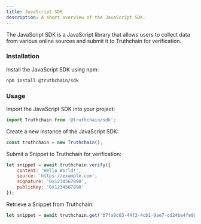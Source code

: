 ```yaml
---
title: JavaScript SDK
description: A short overview of the JavaScript SDK.
---
```


The JavaScript SDK is a JavaScript library that allows users to collect data from various online sources and submit it to Truthchain for verification.

### Installation
Install the JavaScript SDK using npm:
```bash
npm install @truthchain/sdk
```

### Usage
Import the JavaScript SDK into your project:
```javascript
import Truthchain from '@truthchain/sdk';
```

Create a new instance of the JavaScript SDK:
```javascript
const truthchain = new Truthchain();
```

Submit a Snippet to Truthchain for verification:
```javascript
let snippet = await truthchain.verify({
    content: 'Hello World!',
    source: 'https://example.com',
    signature: '0x1234567890',
    publicKey: '0x1234567890'
});
```

Retrieve a Snippet from Truthchain:
```javascript
let snippet = await truthchain.get('b7fa9c63-44f3-4cb1-9ae7-cd24be4fe90b');
```